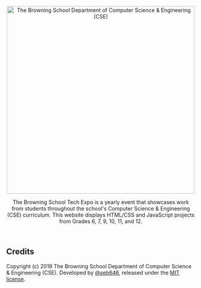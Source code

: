 <div align="center"><a href="https://www.browning.edu/technology-home"><img src="http://seb646.com/tech-expo/assets/cse.png" alt="The Browning School Department of Computer Science & Engineering (CSE)" width="500"/></a> 

The Browning School Tech Expo is a yearly event that showcases work from students throughout the school's Computer Science & Engineering (CSE) curriculum. This website displays HTML/CSS and JavaScript projects from Grades 6, 7, 9, 10, 11, and 12.</div><br>

## Credits
Copyright (c) 2019 The Browning School Department of Computer Science & Engineering (CSE). Developed by [@seb646](https://github.com/seb646), released under the [MIT license](https://github.com/seb646/browning-tech-expo/blob/master/LICENSE).
